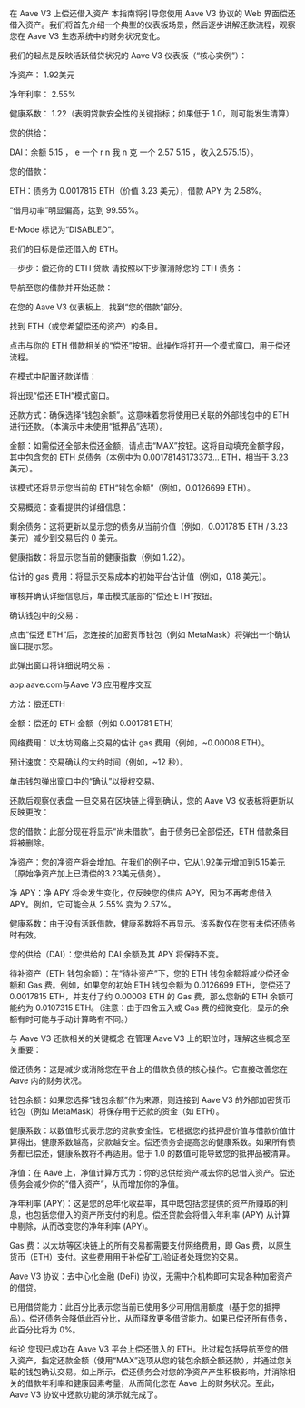 在 Aave V3 上偿还借入资产
本指南将引导您使用 Aave V3 协议的 Web 界面偿还借入资产。我们将首先介绍一个典型的仪表板场景，然后逐步讲解还款流程，观察您在 Aave V3 生态系统中的财务状况变化。

我们的起点是反映活跃借贷状况的 Aave V3 仪表板（“核心实例”）：

净资产： 1.92美元

净年利率： 2.55%

健康系数： 1.22（表明贷款安全性的关键指标；如果低于 1.0，则可能发生清算）

您的供给：

DAI：余额
5.15
，
e
一个
r
n
我
n
克
一个
2.57
5.15 ，收入2.57​​​​​5.15）。

您的借款：

ETH：债务为 0.0017815 ETH（价值 3.23 美元），借款 APY 为 2.58%。

“借用功率”明显偏高，达到 99.55%。

E-Mode 标记为“DISABLED”。

我们的目标是偿还借入的 ETH。

一步步：偿还你的 ETH 贷款
请按照以下步骤清除您的 ETH 债务：

导航至您的借款并开始还款：

在您的 Aave V3 仪表板上，找到“您的借款”部分。

找到 ETH（或您希望偿还的资产）的条目。

点击与你的 ETH 借款相关的“偿还”按钮。此操作将打开一个模式窗口，用于偿还流程。

在模式中配置还款详情：

将出现“偿还 ETH”模式窗口。

还款方式：确保选择“钱包余额”。这意味着您将使用已关联的外部钱包中的 ETH 进行还款。（本演示中未使用“抵押品”选项）。

金额：如需偿还全部未偿还金额，请点击“MAX”按钮。这将自动填充金额字段，其中包含您的 ETH 总债务（本例中为 0.00178146173373... ETH，相当于 3.23 美元）。

该模式还将显示您当前的 ETH“钱包余额”（例如，0.0126699 ETH）。

交易概览：查看提供的详细信息：

剩余债务：这将更新以显示您的债务从当前价值（例如，0.0017815 ETH / 3.23 美元）减少到交易后的 0 美元。

健康指数：将显示您当前的健康指数（例如 1.22）。

估计的 gas 费用：将显示交易成本的初始平台估计值（例如，0.18 美元）。

审核并确认详细信息后，单击模式底部的“偿还 ETH”按钮。

确认钱包中的交易：

点击“偿还 ETH”后，您连接的加密货币钱包（例如 MetaMask）将弹出一个确认窗口提示您。

此弹出窗口将详细说明交易：

app.aave.com与Aave V3 应用程序交互

方法：偿还ETH

金额：偿还的 ETH 金额（例如 0.001781 ETH）

网络费用：以太坊网络上交易的估计 gas 费用（例如，~0.00008 ETH）。

预计速度：交易确认的大约时间（例如，~12 秒）。

单击钱包弹出窗口中的“确认”以授权交易。

还款后观察仪表盘
一旦交易在区块链上得到确认，您的 Aave V3 仪表板将更新以反映更改：

您的借款：此部分现在将显示“尚未借款”。由于债务已全部偿还，ETH 借款条目将被删除。

净资产：您的净资产将会增加。在我们的例子中，它从1.92美元增加到5.15美元（原始净资产加上已清偿的3.23美元债务）。

净 APY：净 APY 将会发生变化，仅反映您的供应 APY，因为不再考虑借入 APY。例如，它可能会从 2.55% 变为 2.57%。

健康系数：由于没有活跃借款，健康系数将不再显示。该系数仅在您有未偿还债务时有效。

您的供给（DAI）：您供给的 DAI 余额及其 APY 将保持不变。

待补资产（ETH 钱包余额）：在“待补资产”下，您的 ETH 钱包余额将减少偿还金额和 Gas 费。例如，如果您的初始 ETH 钱包余额为 0.0126699 ETH，您偿还了 0.0017815 ETH，并支付了约 0.00008 ETH 的 Gas 费，那么您新的 ETH 余额可能约为 0.0107315 ETH。（注意：由于四舍五入或 Gas 费的细微变化，显示的余额有时可能与手动计算略有不同。）

与 Aave V3 还款相关的关键概念
在管理 Aave V3 上的职位时，理解这些概念至关重要：

偿还债务：这是减少或消除您在平台上的借款负债的核心操作。它直接改善您在 Aave 内的财务状况。

钱包余额：如果您选择“钱包余额”作为来源，则连接到 Aave V3 的外部加密货币钱包（例如 MetaMask）将保存用于还款的资金（如 ETH）。

健康系数：以数值形式表示您的贷款安全性。它根据您的抵押品价值与借款价值计算得出。健康系数越高，贷款越安全。偿还债务会提高您的健康系数。如果所有债务都已偿还，健康系数将不再适用。低于 1.0 的数值可能导致您的抵押品被清算。

净值：在 Aave 上，净值计算方式为：你的总供给资产减去你的总借入资产。偿还债务会减少你的“借入资产”，从而增加你的净值。

净年利率 (APY)：这是您的总年化收益率，其中既包括您提供的资产所赚取的利息，也包括您借入的资产所支付的利息。偿还贷款会将借入年利率 (APY) 从计算中剔除，从而改变您的净年利率 (APY)。

Gas 费：以太坊等区块链上的所有交易都需要支付网络费用，即 Gas 费，以原生货币（ETH）支付。这些费用用于补偿矿工/验证者处理您的交易。

Aave V3 协议：去中心化金融 (DeFi) 协议，无需中介机构即可实现各种加密资产的借贷。

已用借贷能力：此百分比表示您当前已使用多少可用信用额度（基于您的抵押品）。偿还债务会降低此百分比，从而释放更多借贷能力。如果已偿还所有债务，此百分比将为 0%。

结论
您现已成功在 Aave V3 平台上偿还借入的 ETH。此过程包括导航至您的借入资产，指定还款金额（使用“MAX”选项从您的钱包余额全额还款），并通过您关联的钱包确认交易。如上所示，偿还债务会对您的净资产产生积极影响，并消除相关的借款年利率和健康因素考量，从而简化您在 Aave 上的财务状况。至此，Aave V3 协议中还款功能的演示就完成了。
